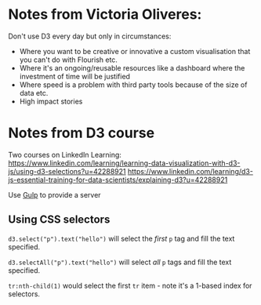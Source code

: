# Notes from Victoria Oliveres: 

Don't use D3 every day but only in circumstances:

* Where you want to be creative or innovative a custom visualisation that you can't do with Flourish etc.
* Where it's an ongoing/reusable resources like a dashboard where the investment of time will be justified
* Where speed is a problem with third party tools because of the size of data etc.
* High impact stories

# Notes from D3 course

Two courses on LinkedIn Learning:
https://www.linkedin.com/learning/learning-data-visualization-with-d3-js/using-d3-selections?u=42288921
https://www.linkedin.com/learning/d3-js-essential-training-for-data-scientists/explaining-d3?u=42288921

Use [Gulp](https://developers.google.com/web/ilt/pwa/introduction-to-gulp) to provide a server

## Using CSS selectors

`d3.select("p").text("hello")` will select the *first* `p` tag and fill the text specified.

`d3.selectAll("p").text("hello")` will select *all* `p` tags and fill the text specified.

`tr:nth-child(1)` would select the first `tr` item - note it's a 1-based index for selectors.


